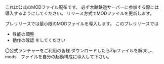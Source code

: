 これは公式のMODファイル配布です。
必ず大館鉄道サーバーに参加する際には導入するようにしてください。
リリース方式でMODファイルを更新します。

プレリリースでは最小限のMODファイルを導入します。
このプレリリースでは
- 性能の調整
- 動作の確認
をしてください

〇公式ランチャーをご利用の皆様
ダウンロードしたらZipファイルを解凍し、
mods　ファイルを自分の起動構成に導入して下さい。
